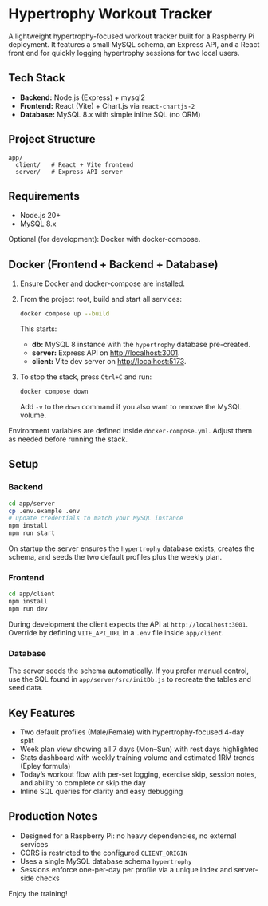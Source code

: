 # Hypertrophy Workout Tracker

A lightweight hypertrophy-focused workout tracker built for a Raspberry Pi deployment. It features a small MySQL schema, an Express API, and a React front end for quickly logging hypertrophy sessions for two local users.

## Tech Stack

- **Backend:** Node.js (Express) + mysql2
- **Frontend:** React (Vite) + Chart.js via `react-chartjs-2`
- **Database:** MySQL 8.x with simple inline SQL (no ORM)

## Project Structure

```
app/
  client/   # React + Vite frontend
  server/   # Express API server
```

## Requirements

- Node.js 20+
- MySQL 8.x

Optional (for development): Docker with docker-compose.

## Docker (Frontend + Backend + Database)

1. Ensure Docker and docker-compose are installed.
2. From the project root, build and start all services:

   ```bash
   docker compose up --build
   ```

   This starts:

   - **db:** MySQL 8 instance with the `hypertrophy` database pre-created.
   - **server:** Express API on [http://localhost:3001](http://localhost:3001).
   - **client:** Vite dev server on [http://localhost:5173](http://localhost:5173).

3. To stop the stack, press `Ctrl+C` and run:

   ```bash
   docker compose down
   ```

   Add `-v` to the `down` command if you also want to remove the MySQL volume.

Environment variables are defined inside `docker-compose.yml`. Adjust them as needed before running the stack.

## Setup

### Backend

```bash
cd app/server
cp .env.example .env
# update credentials to match your MySQL instance
npm install
npm run start
```

On startup the server ensures the `hypertrophy` database exists, creates the schema, and seeds the two default profiles plus the weekly plan.

### Frontend

```bash
cd app/client
npm install
npm run dev
```

During development the client expects the API at `http://localhost:3001`. Override by defining `VITE_API_URL` in a `.env` file inside `app/client`.

### Database

The server seeds the schema automatically. If you prefer manual control, use the SQL found in `app/server/src/initDb.js` to recreate the tables and seed data.

## Key Features

- Two default profiles (Male/Female) with hypertrophy-focused 4-day split
- Week plan view showing all 7 days (Mon–Sun) with rest days highlighted
- Stats dashboard with weekly training volume and estimated 1RM trends (Epley formula)
- Today’s workout flow with per-set logging, exercise skip, session notes, and ability to complete or skip the day
- Inline SQL queries for clarity and easy debugging

## Production Notes

- Designed for a Raspberry Pi: no heavy dependencies, no external services
- CORS is restricted to the configured `CLIENT_ORIGIN`
- Uses a single MySQL database schema `hypertrophy`
- Sessions enforce one-per-day per profile via a unique index and server-side checks

Enjoy the training!
